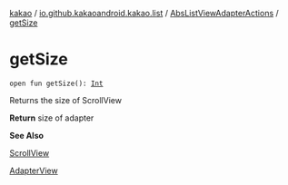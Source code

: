[kakao](../../index.md) / [io.github.kakaoandroid.kakao.list](../index.md) / [AbsListViewAdapterActions](index.md) / [getSize](./get-size.md)

# getSize

`open fun getSize(): `[`Int`](https://kotlinlang.org/api/latest/jvm/stdlib/kotlin/-int/index.html)

Returns the size of ScrollView

**Return**
size of adapter

**See Also**

[ScrollView](https://developer.android.com/reference/android/widget/ScrollView.html)

[AdapterView](https://developer.android.com/reference/android/widget/AdapterView.html)

